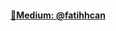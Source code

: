 
<a href="https://medium.com/@fatihhcan"><h4> 📌Medium: @fatihhcan  </a></h4>
<!--
**fatihhcan/fatihhcan** is a ✨ _special_ ✨ repository because its `README.md` (this file) appears on your GitHub profile.



Here are some ideas to get you started:
<img width="720px" src="https://media.giphy.com/media/3gLbNTxMARZACqzK4i/giphy.gif">

- 🔭 I’m currently working on ...
- 🌱 I’m currently learning ...  
- 👯 I’m looking to collaborate on ...
- 🤔 I’m looking for help with ...
- 💬 Ask me about ...
- 📫 How to reach me: ...
- 😄 Pronouns: ...
- ⚡ Fun fact: ...
-->

